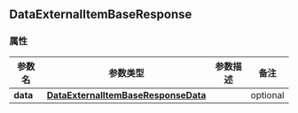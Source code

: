 <a name="DataExternalItemBaseResponse"></a>
## DataExternalItemBaseResponse
### 属性
参数名 | 参数类型 | 参数描述 | 备注
------------ | ------------- | ------------- | -------------
**data** | [**DataExternalItemBaseResponseData**](#DataExternalItemBaseResponseData) |  |  optional

<markdown src="./DataExternalItemBaseResponseData.md"/>

